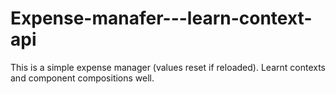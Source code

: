 # Expense-manafer---learn-context-api
This is a simple expense manager (values reset if reloaded). Learnt contexts and component compositions well. 
